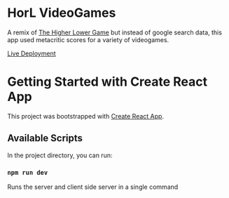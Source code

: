 # HorL VideoGames

A remix of [The Higher Lower Game](http://www.higherlowergame.com/) but instead of google search data, this app used metacritic scores for a variety of videogames.

[Live Deployment](https://horl-videogames-ai3id.ondigitalocean.app/)

# Getting Started with Create React App

This project was bootstrapped with [Create React App](https://github.com/facebook/create-react-app).

## Available Scripts

In the project directory, you can run:

### `npm run dev`

Runs the server and client side server in a single command

